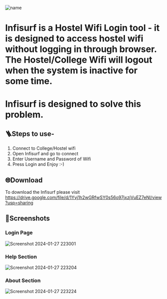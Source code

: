 ![name](https://github.com/amit0-git/Infisurf/assets/54703731/9fa0d7ae-8982-4385-8e8e-c79dbc8dce9b)

<h1>Infisurf is a Hostel Wifi Login tool - it is designed to access hostel wifi without logging in through browser. The Hostel/College Wifi will logout when the system is inactive for some time.</h1>
<h1>Infisurf is designed to solve this problem.</h1>

<h2> 🪜Steps to use- </h2>
<ol>
  <li>Connect to College/Hostel wifi</li>
  <li>Open Infisurf and go to connect</li>
  <li>Enter Username and Password of Wifi</li>
  <li>Press Login and Enjoy :-) </li>
</ol>

## 🌐Download 

To download the Infisurf please visit https://drive.google.com/file/d/1Yvj1h2wGRfwSY0s56o97jxzjVuEZ7eNl/view?usp=sharing

## 👀Screenshots

### Login Page
![Screenshot 2024-01-27 223001](https://github.com/amit0-git/Infisurf/assets/54703731/fec2634c-686a-47ab-bdd3-6078ea4974f2)


### Help Section

![Screenshot 2024-01-27 223204](https://github.com/amit0-git/Infisurf/assets/54703731/e10cdfee-71c1-4359-a457-7c34afaaf73b)

### About Section


![Screenshot 2024-01-27 223224](https://github.com/amit0-git/Infisurf/assets/54703731/c093d2e4-4efe-4288-953e-b93715c728f6)
